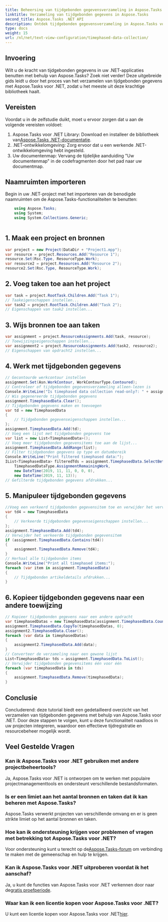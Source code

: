 ```yaml
---
title: Beheersing van tijdgebonden gegevensverzameling in Aspose.Tasks
linktitle: Verzameling van tijdgebonden gegevens in Aspose.Tasks
second_title: Aspose.Tasks .NET API
description: Ontdek tijdgebonden gegevensverzameling in Aspose.Tasks voor .NET. Stapsgewijze handleiding, veelgestelde vragen en meer. Verbeter vandaag nog uw projectmanagementmogelijkheden!
type: docs
weight: 15
url: /nl/net/text-view-configuration/timephased-data-collection/
---
```

## Invoering
Wilt u de kracht van tijdgebonden gegevens in uw .NET-applicaties benutten met behulp van Aspose.Tasks? Zoek niet verder! Deze uitgebreide gids leidt u door het proces van het verzamelen van tijdgebonden gegevens met Aspose.Tasks voor .NET, zodat u het meeste uit deze krachtige bibliotheek haalt.
## Vereisten
Voordat u in de zelfstudie duikt, moet u ervoor zorgen dat u aan de volgende vereisten voldoet:
1.  Aspose.Tasks voor .NET Library: Download en installeer de bibliotheek van[Aspose.Tasks .NET-documentatie](https://reference.aspose.com/tasks/net/).
2. .NET-ontwikkelomgeving: Zorg ervoor dat u een werkende .NET-ontwikkelomgeving hebt ingesteld.
3. Uw documentenmap: Vervang de tijdelijke aanduiding "Uw documentenmap" in de codefragmenten door het pad naar uw documentmap.
## Naamruimten importeren
Begin in uw .NET-project met het importeren van de benodigde naamruimten om de Aspose.Tasks-functionaliteiten te benutten:
```csharp
    using Aspose.Tasks;
    using System;
    using System.Collections.Generic;
    
```
## 1. Maak een project en bronnen
```csharp
var project = new Project(DataDir + "Project1.mpp");
var resource = project.Resources.Add("Resource 1");
resource.Set(Rsc.Type, ResourceType.Work);
var resource2 = project.Resources.Add("Resource 2");
resource2.Set(Rsc.Type, ResourceType.Work);
```
## 2. Voeg taken toe aan het project
```csharp
var task = project.RootTask.Children.Add("Task 1");
// Taakeigenschappen instellen...
var task2 = project.RootTask.Children.Add("Task 2");
// Eigenschappen van taak2 instellen...
```
## 3. Wijs bronnen toe aan taken
```csharp
var assignment = project.ResourceAssignments.Add(task, resource);
// Toewijzingseigenschappen instellen...
var assignment2 = project.ResourceAssignments.Add(task2, resource2);
// Eigenschappen van opdracht2 instellen...
```
## 4. Werk met tijdgebonden gegevens
```csharp
// Gecontourde werkcontour instellen
assignment.Set(Asn.WorkContour, WorkContourType.Contoured);
// Controleer of tijdgebonden gegevensverzameling alleen-lezen is
Console.WriteLine("Is timephased data collection read-only?: " + assignment.TimephasedData.IsReadOnly);
// Wis gegenereerde tijdgebonden gegevens
assignment.TimephasedData.Clear();
// Tijdgebonden gegevens maken en toevoegen
var td = new TimephasedData
{
    // Tijdgebonden gegevenseigenschappen instellen...
};
assignment.TimephasedData.Add(td);
// Voeg een lijst met tijdgebonden gegevens toe
var list = new List<TimephasedData>();
// Voeg meer tijdgebonden gegevensitems toe aan de lijst...
assignment.TimephasedData.AddRange(list);
// Filter tijdgebonden gegevens op type en datumbereik
Console.WriteLine("Print filtered timephased data:");
IList<TimephasedData> filteredTds = assignment.TimephasedData.SelectBetweenStartAndFinish(
    TimephasedDataType.AssignmentRemainingWork,
    new DateTime(2019, 11, 11, 0, 0, 0),
    new DateTime(2019, 11, 13));
// Gefilterde tijdgebonden gegevens afdrukken...
```
## 5. Manipuleer tijdgebonden gegevens
```csharp
//Voeg een verkeerd tijdgebonden gegevensitem toe en verwijder het vervolgens
var td4 = new TimephasedData
{
    // Verkeerde tijdgebonden gegevenseigenschappen instellen...
};
assignment.TimephasedData.Add(td4);
// Verwijder het verkeerde tijdgebonden gegevensitem
if (assignment.TimephasedData.Contains(td4))
{
    assignment.TimephasedData.Remove(td4);
}
// Herhaal alle tijdgebonden items
Console.WriteLine("Print all timephased items:");
foreach (var item in assignment.TimephasedData)
{
    // Tijdgebonden artikeldetails afdrukken...
}
```
## 6. Kopieer tijdgebonden gegevens naar een andere toewijzing
```csharp
// Kopieer tijdgebonden gegevens naar een andere opdracht
var timephasedDatas = new TimephasedData[assignment.TimephasedData.Count];
assignment.TimephasedData.CopyTo(timephasedDatas, 0);
assignment2.TimephasedData.Clear();
foreach (var data in timephasedDatas)
{
    assignment2.TimephasedData.Add(data);
}
// Converteer de verzameling naar een gewone lijst
List<TimephasedData> tds = assignment.TimephasedData.ToList();
// Verwijder tijdgebonden gegevensitems één voor één
foreach (var timephasedData in tds)
{
    assignment.TimephasedData.Remove(timephasedData);
}
```
## Conclusie
Concluderend: deze tutorial biedt een gedetailleerd overzicht van het verzamelen van tijdgebonden gegevens met behulp van Aspose.Tasks voor .NET. Door deze stappen te volgen, kunt u deze functionaliteit naadloos in uw projecten integreren, waardoor een effectieve tijdregistratie en resourcebeheer mogelijk wordt.
## Veel Gestelde Vragen
### Kan ik Aspose.Tasks voor .NET gebruiken met andere projectbeheertools?
Ja, Aspose.Tasks voor .NET is ontworpen om te werken met populaire projectmanagementtools en ondersteunt verschillende bestandsformaten.
### Is er een limiet aan het aantal bronnen en taken dat ik kan beheren met Aspose.Tasks?
Aspose.Tasks verwerkt projecten van verschillende omvang en er is geen strikte limiet op het aantal bronnen en taken.
### Hoe kan ik ondersteuning krijgen voor problemen of vragen met betrekking tot Aspose.Tasks voor .NET?
 Voor ondersteuning kunt u terecht op de[Aspose.Tasks-forum](https://forum.aspose.com/c/tasks/15) om verbinding te maken met de gemeenschap en hulp te krijgen.
### Kan ik Aspose.Tasks voor .NET uitproberen voordat ik het aanschaf?
 Ja, u kunt de functies van Aspose.Tasks voor .NET verkennen door naar de[gratis proefperiode](https://releases.aspose.com/).
### Waar kan ik een licentie kopen voor Aspose.Tasks voor .NET?
 U kunt een licentie kopen voor Aspose.Tasks voor .NET[hier](https://purchase.aspose.com/buy).